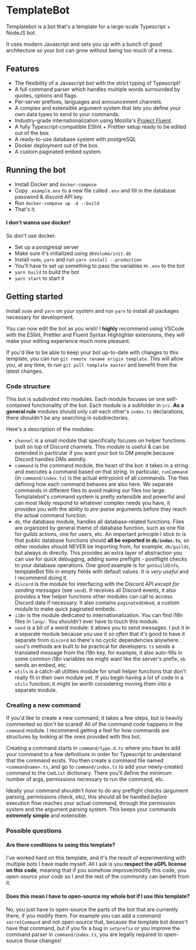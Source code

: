 # TemplateBot
Templatebot is a bot that's a template for a large-scale Typescript + NodeJS bot.

It uses modern Javascript and sets you up with a bunch of good architecture so your bot can grow without being too much of a mess.

## Features
- The flexibility of a Javascript bot with the strict typing of Typescript!
- A full command parser which handles multiple words surrounded by quotes, options and flags.
- Per-server prefixes, languages and announcement channels.
- A complex and extensible argument system that lets you define your own data types to send to your commands.
- Industry-grade internationalization using Mozilla's [Project Fluent](https://www.projectfluent.org/).
- A fully Typescript-compatible ESlint + Prettier setup ready to be edited out of the box.
- A ready-to-use database system with postgreSQL
- Docker deployment out of the box.
- A custom paginated embed system.

## Running the bot

- Install Docker and `docker-compose`
- Copy `.example.env` to a new file called `.env` and fill in the database password & discord API key.
- Run `docker-compose up -d --build`
- That's it.

#### I don't wanna use docker!

So don't use docker.
- Set up a postgresql server
- Make sure it's initialized using `dbVolume/init.db`
- Install `node`, `yarn` and run `yarn install --production`
- You'll have to set up something to pass the variables in `.env` to the bot
- `yarn build` to build the bot
- `yarn start` to start it

## Getting started
Install `node` and `yarn` on your system and run `yarn` to install all packages necessary for development.

You can now edit the bot as you wish! I **highly** recommend using VSCode with the ESlint, Prettier and Fluent Syntax Highlighter extensions, they will make your editing experience much more pleasant.

If you'd like to be able to keep your bot up-to-date with changes to this template, you can run `git remote rename origin template`. This will allow you, at any time, to run `git pull template master` and benefit from the latest changes.

### Code structure
This bot is subdivided into modules. Each module focuses on one self-contained functionality of the bot. Each module is a subfolder in `src`. **As a general rule** modules should only call each other's `index.ts` declarations, there shouldn't be any searching in subdirectories.

Here's a description of the modules:
- `channel` is a small module that specifically focuses on helper functions built on top of Discord channels. This module is useful & can be extended in particular if you want your bot to DM people because Discord handles DMs weirdly.
- `command` is the command module, the heart of the bot: it takes in a string and executes a command based on that string. In particular, `runCommand` (in `command/index.ts`) is the actual entrypoint of all commands. The files defining how each command behaves are also here. We separate commands in different files to avoid making our files too large. Templatebot's command system is pretty extensible and powerful and can most likely respond to whatever complex needs you have, it provides you with the ability to *pre-parse* arguments before they reach the actual command function.
- `db`, the database module, handles all database-related functions. Files are organized by general theme of database function, such as one file for guilds actions, one for users, etc. An important principle I stick to is that public database functions should **all be exported in `db/index.ts`**, so other modules should NEVER be importing from, for example, `db/guilds`, but always `db` directly. This provides an extra layer of abstraction you can use for quick debugging, adding some preflight - postflight checks to your database operations. One good example is for `getGuildInfo`, templateBot fills in empty fields with default values. *It is very useful* and I recommend doing it.
- `discord` is the module for interfacing with the Discord API *except for sending messages* (see `send`). It receives all Discord events, it also provides a few helper functions other modules can call to access Discord data if necessary. It also contains `paginatedEmbed`, a custom module to make quick paginated embeds.
- `i18n` is the module dedicated to internationalization. You can find i18n files in `lang/`. You shouldn't ever have to touch this module.
- `send` is a bit of a weird module: it allows you to send messages. I put it in a separate module because you use it *so often* that it's good to have it separate from `discord` so there's no cyclic dependencies anywhere. `send`'s methods are built to be practical for developers: `ts` sends a translated message from the i18n key, for example, it also auto-fills in some common i18n variables we might want like the server's prefix, `eb` sends an embed, etc.
- `utils` is a catch-all utilities module for small helper functions that don't really fit in their own module yet. If you begin having a lot of code in a `utils` function, it might be worth considering moving them into a separate module.

### Creating a new command
If you'd like to create a new command, it takes a few steps, but is heavily commented so don't be scared! All of the command code happens in the `command` module. I recommend getting a feel for how commands are structures by looking at the ones provided with this bot.

Creating a command starts in `command/type.d.ts` where you have to add your command to a few definitions in order for Typescript to understand that the command exists. You then create a command file named `<commandname>.ts`, and go to `command/index.ts` to add your newly-created command to the `CmdList` dictionary. There you'll define the minimum number of args, permissions necessary to run the command, etc.

Ideally your command shouldn't *have* to do any preflight checks (argument parsing, permissions check, etc), this should all be handled *before* execution flow reaches your actual command, through the permission system and the argument parsing system. This keeps your commands **extremely simple** and extensible.

### Possible questions

#### Are there conditions to using this template?
I've worked hard on this template, and it's the result of experimenting with multiple bots I have made myself. All I ask is you **respect the aGPL license on this code**, meaning that if you somehow improve/modify this code, you *open-source your code* so I and the rest of the community can benefit from it.

#### Does this mean I have to open-source my whole bot if I use this template?
No, you just have to open-source the parts of the bot that are currently there, if you modify them. For example you can add a command `secretCommand` and not open-source that, because the template bot doesn't have that command, but if you fix a bug in `setprefix` or you improve the command parser in `command/index.ts`, you are legally required to open-source those changes!